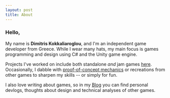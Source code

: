 ```yaml
---
layout: post
title: About
---
```


<h3 color="white" !important>Hello,</h3>

<p>
  My name is <b>Dimitris Kokkaliaroglou</b>, and I'm an independent game developer from Greece. 
  While I wear many hats, my main focus is games programming and design using C# and the Unity game engine.
</p>
<p>
  Projects I've worked on include both standalone <i>and</i> jam games <a href="https://dikokkali.github.io/game_projects" target="_blank">here</a>.
  Occasionally, I dabble with <a href="https://dikokkali.github.io/game_projects" target="_blank">proof-of-concept mechanics</a> or recreations from other games
  to sharpen my skills -- or simply for fun.
</p>
<p>
  I also love writing about games, so in my <a href="https://dikokkali.github.io/blog" target="_blank">Blog</a> you can find 
  personal devlogs, thoughts about design and technical analyses of other games.
</p>
